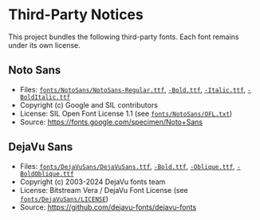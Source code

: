 # Third-Party Notices

This project bundles the following third-party fonts. Each font remains under its own license.

## Noto Sans
- Files: [`fonts/NotoSans/NotoSans-Regular.ttf`](./fonts/NotoSans/NotoSans-Regular.ttf), [`-Bold.ttf`](./fonts/NotoSans/NotoSans-Bold.ttf), [`-Italic.ttf`](./fonts/NotoSans/NotoSans-Italic.ttf), [`-BoldItalic.ttf`](./fonts/NotoSans/NotoSans-BoldItalic.ttf)
- Copyright (c) Google and SIL contributors
- License: SIL Open Font License 1.1 (see [`fonts/NotoSans/OFL.txt`](./fonts/NotoSans/OFL.txt))
- Source: https://fonts.google.com/specimen/Noto+Sans

## DejaVu Sans
- Files: [`fonts/DejaVuSans/DejaVuSans.ttf`](./fonts/DejaVuSans/DejaVuSans.ttf), [`-Bold.ttf`](./fonts/DejaVuSans/DejaVuSans-Bold.ttf), [`-Oblique.ttf`](./fonts/DejaVuSans/DejaVuSans-Oblique.ttf), [`-BoldOblique.ttf`](./fonts/DejaVuSans/DejaVuSans-BoldOblique.ttf)
- Copyright (c) 2003-2024 DejaVu fonts team
- License: Bitstream Vera / DejaVu Font License (see [`fonts/DejaVuSans/LICENSE`](./fonts/DejaVuSans/LICENSE))
- Source: https://github.com/dejavu-fonts/dejavu-fonts
